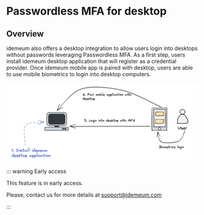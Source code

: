 # Passwordless MFA for desktop <badge type="warning" text="Early access"/>

## Overview

idemeum also offers a desktop integration to allow users login into desktops without passwords leveraging Passwordless MFA. As a first step, users install idemeum desktop application that will register as a credential provider. Once idemeum mobile app is paired with desktop, users are able to use mobile biometrics to login into desktop computers.

![Passwordless for desktops](./images/mfa-desktop.png)


::: warning Early access

This feature is in early access.

Please, contact us for more details at [support@idemeum.com](mailto:support@idemeum.com)

:::